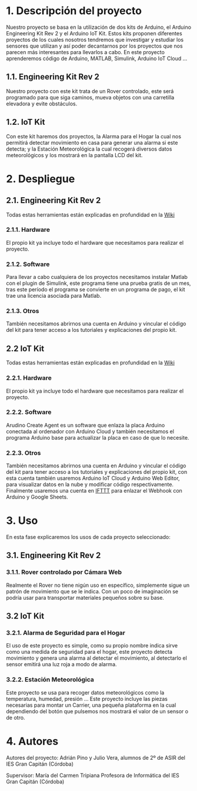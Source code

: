 # 1. Descripción del proyecto
Nuestro proyecto se basa en la utilización de dos kits de Arduino, el Arduino Engineering Kit Rev 2 y el Arduino IoT Kit. Estos kits proponen diferentes proyectos de los cuales nosotros tendremos que investigar y estudiar los sensores que utilizan y así poder decantarnos por los proyectos que nos parecen más interesantes para llevarlos a cabo. En este proyecto aprenderemos código de Arduino, MATLAB, Simulink, Arduino IoT Cloud ...

## 1.1. Engineering Kit Rev 2
Nuestro proyecto con este kit trata de un Rover controlado, este será programado para que siga caminos, mueva objetos con una carretilla elevadora y evite obstáculos.
## 1.2. IoT Kit
Con este kit haremos dos proyectos, la Alarma para el Hogar la cual nos permitirá detectar movimiento en casa para generar una alarma si este detecta; y la Estación Meteorológica la cual recogerá diversos datos meteorológicos y los mostrará en la pantalla LCD del kit.



# 2. Despliegue
## 2.1. Engineering Kit Rev 2
Todas estas herramientas están explicadas en profundidad en la [Wiki](https://github.com/iesgrancapitan-proyectos/202122asir-junio-Arduino-VerayPino/wiki)
### 2.1.1. Hardware
El propio kit ya incluye todo el hardware que necesitamos para realizar el proyecto.
### 2.1.2. Software
Para llevar a cabo cualquiera de los proyectos necesitamos instalar Matlab con el plugin de Simulink, este programa tiene una prueba gratis de un mes, tras este período el programa se convierte en un programa de pago, el kit trae una licencia asociada para Matlab.
### 2.1.3. Otros
También necesitamos abrirnos una cuenta en Arduino y vincular el código del kit para tener acceso a los tutoriales y explicaciones del propio kit.

## 2.2 IoT Kit
Todas estas herramientas están explicadas en profundidad en la [Wiki](https://github.com/iesgrancapitan-proyectos/202122asir-junio-Arduino-VerayPino/wiki)
### 2.2.1. Hardware
El propio kit ya incluye todo el hardware que necesitamos para realizar el proyecto.
### 2.2.2. Software
Arudino Create Agent es un software que enlaza la placa Arduino conectada al ordenador con Arduino Cloud y también necesitamos el programa Arduino base para actualizar la placa en caso de que lo necesite.
### 2.2.3. Otros
También necesitamos abrirnos una cuenta en Arduino y vincular el código del kit para tener acceso a los tutoriales y explicaciones del propio kit, con esta cuenta también usaremos Arduino IoT Cloud y Arduino Web Editor, para visualizar datos en la nube y modificar código respectivamente.
Finalmente usaremos una cuenta en [IFTTT]([https://www.youtube.com/](https://ifttt.com/explore)) para enlazar el Webhook con Arduino y Google Sheets.


# 3. Uso
En esta fase explicaremos los usos de cada proyecto seleccionado:
## 3.1. Engineering Kit Rev 2
### 3.1.1. Rover controlado por Cámara Web
Realmente el Rover no tiene nigún uso en específico, simplemente sigue un patrón de movimiento que se le indica. Con un poco de imaginación se podría usar para transportar materiales pequeños sobre su base.

## 3.2 IoT Kit
### 3.2.1. Alarma de Seguridad para el Hogar
El uso de este proyecto es simple, como su propio nombre indica sirve como una medida de seguridad para el hogar, este proyecto detecta movimiento y genera una alarma al detectar el movimiento, al detectarlo el sensor emitirá una luz roja a modo de alarma.
### 3.2.2. Estación Meteorológica
Este proyecto se usa para recoger datos meteorológicos como la temperatura, humedad, presión ... Este proyecto incluye las piezas necesarias para montar un Carrier, una pequeña plataforma en la cual dependiendo del botón que pulsemos nos mostrará el valor de un sensor o de otro.



# 4. Autores
Autores del proyecto: Adrián Pino y Julio Vera, alumnos de 2º de ASIR del IES Gran Capitán (Córdoba)

Supervisor: María del Carmen Tripiana Profesora de Informática del IES Gran Capitán (Córdoba)
